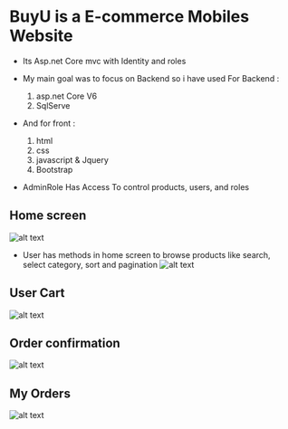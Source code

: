 # BuyU is a E-commerce Mobiles Website 
- Its Asp.net Core mvc with Identity and roles 
- My main goal was to focus on Backend so i have used For Backend :
  1. asp.net Core V6
  2. SqlServe
- And for front :
  1. html
  2. css
  3. javascript & Jquery
  4. Bootstrap

- AdminRole Has Access To control products, users, and roles


## Home screen 
![alt text](https://dub01pap002files.storage.live.com/y4mR1Y0K0j1AyVMyTFtvgiKoDjM1wPKtb5SoH0dgDXaSdpWjzdyzu6l-YmWivGY-9sDvYR2lcHuV0qRHR6ui2jvyWQdDpsKWO4y9TYVYKikiZTCuxcYFyLHDnr-t_M-EwN7v026JdFjdOynb80tqRiu_WWWovAg7Elil61MKp7VK-S8x3j9nAu5RbDJ5ktjVGTO?width=1912&height=1068&cropmode=none)

- User has methods in home screen to browse products like search, select category, sort and pagination
![alt text](https://dub01pap002files.storage.live.com/y4m1sGdKf10-zd6xzP2DlfAXnJbE-niPOyBR3RoftC2drTxVM2gK3cJsTQzCqGiFC7aw3bWjkkdVdIWTXVHLNzasCnq_X0xYEfATs8UTe7Bl3nHdKYwVpTU7vPMi-LBssaNDUgrEnsiY57P_XJPPLY0MUKxPnzrSf8wA7V5H_9UyKqgO0w95Q9yYQ9f3euyeHQf?width=1685&height=176&cropmode=none)

## User Cart
![alt text](https://dub01pap002files.storage.live.com/y4mdx_fpuZNyzfbTOyAGltvdF5lVdFBn3_RJqigmL9cT2mvfcwLjGqF6d4SHBZStKyVjjBdZ98eZoxIUK4VFR4uYWezfkgpsS0rh--Ec1bINRc8SPSP0TCOA8DO33XkDl0ho_m57_ji1Ksn8BQfFMotCss2Vis7sNcUZdCJuuHze2RC8jyquCreT-ZUt0OJ4SjD?width=1502&height=667&cropmode=none)

## Order confirmation
![alt text](https://dub01pap002files.storage.live.com/y4mimoCUJ2cttNM4LRq_E8-Ec7y7ih-Iyy90MN0AjSL1z0XAU-0wTybnH_Iwz8ncEwCYJa8VvPq_sQTltmwEnJlKXOiBrSAuOB4i1bolNqirm1HLVzGe9ZE-HB6r9A30Pi-kvapjCsh7Ka3UtDZvSd3jdaFqB57WElHHgD8xuLPFWtRWCy1tIEy3x-_XpRaFc-u?width=1643&height=832&cropmode=none)

## My Orders
![alt text](https://dub01pap002files.storage.live.com/y4mNiGdvYs9e-HdedpPWS-hvd6xC7r-eq25H3iAmGcFR_xIZaUaPIuGRx_CH9DmWXHFt-0kgbQlqMES7qlRMmv70MWEbq71PEdFh5e7vEdRt6gKqDX4447fBC8Ly-ChWXTK8PHEZYU3UBpFL_JgdlGL55e7jJ2edn7_2jpzFSNTaSRRRcJ2GNaOnzgf37RTyzjh?width=1666&height=336&cropmode=none)


